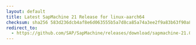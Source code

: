 ```yaml
---
layout: default
title: Latest SapMachine 21 Release for linux-aarch64
checksum: sha256 583d236dcb4af8e6d063555b5a7d8ca85a74a3ee2f9a83b63f90a80bdeae902d
redirect_to:
  - https://github.com/SAP/SapMachine/releases/download/sapmachine-21.0.6/sapmachine-jdk-21.0.6_linux-aarch64_bin.tar.gz
---
```

